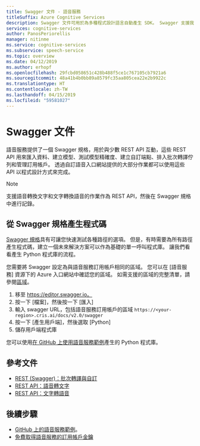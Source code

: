 ```yaml
---
title: Swagger 文件 - 語音服務
titleSuffix: Azure Cognitive Services
description: Swagger 文件可用於為多種程式設計語言自動產生 SDK。 Swagger 支援我們服務中的所有作業
services: cognitive-services
author: PanosPeriorellis
manager: nitinme
ms.service: cognitive-services
ms.subservice: speech-service
ms.topic: overview
ms.date: 04/12/2019
ms.author: erhopf
ms.openlocfilehash: 29fcbd058651c428b488f5ce1c767105cb7921a6
ms.sourcegitcommit: 48a41b4b0bb89a8579fc35aa805cea22e2b9922c
ms.translationtype: HT
ms.contentlocale: zh-TW
ms.lasthandoff: 04/15/2019
ms.locfileid: "59581027"
---
```

# <a name="swagger-documentation"></a>Swagger 文件

語音服務提供了一個 Swagger 規格，用於與少數 REST API 互動，這些 REST API 用來匯入資料、建立模型、測試模型精確度、建立自訂端點、排入批次轉譯佇列和管理訂用帳戶。 透過自訂語音入口網站提供的大部分作業都可以使用這些 API 以程式設計方式來完成。 

> [!NOTE]
> 支援語音轉換文字和文字轉換語音的作業作為 REST API，然後在 Swagger 規格中進行記錄。

## <a name="generating-code-from-the-swagger-specification"></a>從 Swagger 規格產生程式碼

[Swagger 規格](https://cris.ai/swagger/ui/index)具有可讓您快速測試各種路徑的選項。 但是，有時需要為所有路徑產生程式碼，建立一個未來解決方案可以作為基礎的單一呼叫程式庫。 讓我們看看產生 Python 程式庫的流程。

您需要將 Swagger 設定為與語音服務訂用帳戶相同的區域。 您可以在 [語音服務] 資源下的 Azure 入口網站中確認您的區域。 如需支援的區域的完整清單，請參閱[區域](regions.md)。

1. 移至 https://editor.swagger.io。
2. 按一下 [檔案]，然後按一下 [匯入]
3. 輸入 swagger URL，包括語音服務訂用帳戶的區域 `https://<your-region>.cris.ai/docs/v2.0/swagger`
4. 按一下 [產生用戶端]，然後選取 [Python]
5. 儲存用戶端程式庫

您可以使用[在 GitHub 上使用語音服務範例](https://aka.ms/csspeech/samples)產生的 Python 程式庫。

## <a name="reference-docs"></a>參考文件

* [REST (Swagger)：批次轉譯與自訂](https://westus.cris.ai/swagger/ui/index)
* [REST API：語音轉文字](rest-speech-to-text.md)
* [REST API：文字轉語音](rest-text-to-speech.md)

## <a name="next-steps"></a>後續步驟

* [GitHub 上的語音服務範例](https://aka.ms/csspeech/samples)。
* [免費取得語音服務的訂用帳戶金鑰](get-started.md)
